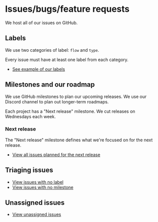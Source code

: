# Issues/bugs/feature requests

We host all of our issues on GitHub.

## Labels

We use two categories of label: `flow` and `type`.

Every issue must have at least one label from each category.

- [See example of our labels](https://github.com/material-motion/material-motion-team/labels)

## Milestones and our roadmap

We use GitHub milestones to plan our upcoming releases. We use our Discord channel to plan out longer-term roadmaps.

Each project has a "Next release" milestone. We cut releases on Wednesdays each week.

### Next release

The "Next release" milestone defines what we're focused on for the next release.

- [View all issues planned for the next release](https://github.com/issues?utf8=%E2%9C%93&q=user%3Amaterial-motion+is%3Aopen+milestone%3A%22Next+release%22)

## Triaging issues

- [View issues with no label](https://github.com/issues?utf8=%E2%9C%93&q=user%3Amaterial-motion+is%3Aopen+no%3Alabel)
- [View issues with no milestone](https://github.com/issues?utf8=%E2%9C%93&q=user%3Amaterial-motion+is%3Aopen+no%3Amilestone)

## Unassigned issues

- [View unassigned issues](https://github.com/issues?utf8=%E2%9C%93&q=is%3Aopen+is%3Aissue+user%3Amaterial-motion+no%3Aassignee)
